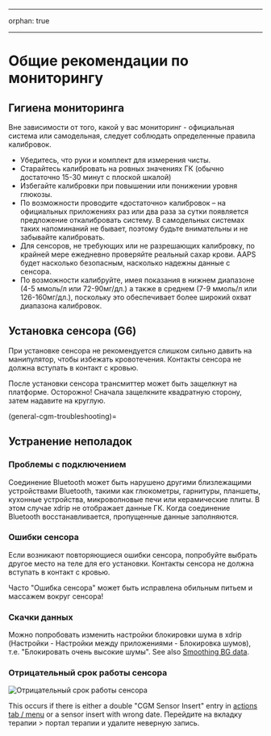 - - -
orphan: true
- - -

# Общие рекомендации по мониторингу

## Гигиена мониторинга

Вне зависимости от того, какой у вас мониторинг - официальная система или самодельная, следует соблюдать определенные правила калибровок.

-   Убедитесь, что руки и комплект для измерения чисты.
-   Старайтесь калибровать на ровных значениях ГК (обычно достаточно 15-30 минут с плоской шкалой)
-   Избегайте калибровки при повышении или понижении уровня глюкозы.
-   По возможности проводите «достаточно» калибровок – на официальных приложениях раз или два раза за сутки появляется предложение откалибровать систему. В самодельных системах таких напоминаний не бывает, поэтому будьте внимательны и не забывайте калибровать.
-   Для сенсоров, не требующих или не разрешающих калибровку, по крайней мере ежедневно проверяйте реальный сахар крови. AAPS будет насколько безопасным, насколько надежны данные с сенсора.
-   По возможности калибруйте, имея показания в нижнем диапазоне (4-5 ммоль/л или 72-90мг/дл.) а также в среднем (7-9 ммоль/л или 126-160мг/дл.), поскольку это обеспечивает более широкий охват диапазона калибровок.

## Установка сенсора (G6)

При установке сенсора не рекомендуется слишком сильно давить на манипулятор, чтобы избежать кровотечения. Контакты сенсора не должна вступать в контакт с кровью.

После установки сенсора трансмиттер может быть защелкнут на платформе. Осторожно! Сначала защелкните квадратную сторону, затем надавите на круглую.

(general-cgm-troubleshooting)=
## Устранение неполадок

### Проблемы с подключением

Соединение Bluetooth может быть нарушено другими близлежащими устройствами Bluetooth, такими как глюкометры, гарнитуры, планшеты, кухонные устройства, микроволновые печи или керамические плиты. В этом случае xdrip не отображает данные ГК. Когда соединение Bluetooth восстанавливается, пропущенные данные заполняются.

### Ошибки сенсора

Если возникают повторяющиеся ошибки сенсора, попробуйте выбрать другое место на теле для его установки. Контакты сенсора не должна вступать в контакт с кровью.

Часто "Ошибка сенсора" может быть исправлена обильным питьем и массажем вокруг сенсора!

### Скачки данных

Можно попробовать изменить настройки блокировки шума в xdrip (Настройки - Настройки между приложениями - Блокировка шумов), т.е. "Блокировать очень высокие шумы". See also [Smoothing BG data](../CompatibleCgms/SmoothingBloodGlucoseData.md).

### Отрицательный срок работы сенсора

![Отрицательный срок работы сенсора](../images/Troubleshooting_SensorAge.png)

This occurs if there is either a double "CGM Sensor Insert" entry in [actions tab / menu](#screens-action-tab) or a sensor insert with wrong date. Перейдите на вкладку терапии > портал терапии и удалите неверную запись.
